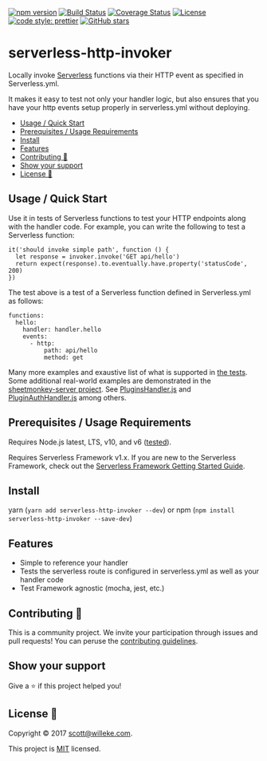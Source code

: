 [![npm version](https://badge.fury.io/js/serverless-http-invoker.svg)](https://badge.fury.io/js/serverless-http-invoker)
[![Build Status](https://travis-ci.org/activescott/serverless-http-invoker.svg?branch=master)](https://travis-ci.org/activescott/serverless-http-invoker)
[![Coverage Status](https://coveralls.io/repos/github/activescott/serverless-http-invoker/badge.svg?branch=misc-updates)](https://coveralls.io/github/activescott/serverless-http-invoker?branch=misc-updates)
[![License](https://img.shields.io/github/license/activescott/serverless-http-invoker.svg)](https://github.com/activescott/serverless-http-invoker/blob/master/LICENSE)
[![code style: prettier](https://img.shields.io/badge/code_style-prettier-ff69b4.svg?style=flat-square)](https://github.com/prettier/prettier)
[![GitHub stars](https://img.shields.io/github/stars/activescott/serverless-http-invoker.svg?style=social)](https://github.com/activescott/serverless-http-invoker)

# serverless-http-invoker

Locally invoke [Serverless](https://github.com/serverless/serverless) functions via their HTTP event as specified in Serverless.yml.

It makes it easy to test not only your handler logic, but also ensures that you have your http events setup properly in serverless.yml without deploying.

<!-- TOC -->

- [Usage / Quick Start](#usage--quick-start)
- [Prerequisites / Usage Requirements](#prerequisites--usage-requirements)
- [Install](#install)
- [Features](#features)
- [Contributing 🤝](#contributing-🤝)
- [Show your support](#show-your-support)
- [License 📝](#license-📝)

<!-- /TOC -->

## Usage / Quick Start

Use it in tests of Serverless functions to test your HTTP endpoints along with the handler code. For example, you can write the following to test a Serverless function:

    it('should invoke simple path', function () {
      let response = invoker.invoke('GET api/hello')
      return expect(response).to.eventually.have.property('statusCode', 200)
    })

The test above is a test of a Serverless function defined in Serverless.yml as follows:

    functions:
      hello:
        handler: handler.hello
        events:
          - http:
              path: api/hello
              method: get

Many more examples and exaustive list of what is supported in [the tests](https://github.com/activescott/serverless-http-invoker/blob/master/test/test.js). Some additional real-world examples are demonstrated in the [sheetmonkey-server project](https://github.com/activescott/sheetmonkey-server). See [PluginsHandler.js](https://github.com/activescott/sheetmonkey-server/blob/master/server/test/PluginsHandler.js) and [PluginAuthHandler.js](https://github.com/activescott/sheetmonkey-server/blob/master/server/test/PluginAuthHandler.js) among others.

## Prerequisites / Usage Requirements

Requires Node.js latest, LTS, v10, and v6 ([tested](https://travis-ci.org/activescott/serverless-http-invoker)).

Requires Serverless Framework v1.x.
If you are new to the Serverless Framework, check out the [Serverless Framework Getting Started Guide](https://serverless.com/framework/docs/getting-started/).

## Install

yarn (`yarn add serverless-http-invoker --dev`) or npm (`npm install serverless-http-invoker --save-dev`)

## Features

- Simple to reference your handler
- Tests the serverless route is configured in serverless.yml as well as your handler code
- Test Framework agnostic (mocha, jest, etc.)

## Contributing 🤝

This is a community project. We invite your participation through issues and pull requests! You can peruse the [contributing guidelines](.github/CONTRIBUTING.md).

## Show your support

Give a ⭐️ if this project helped you!

## License 📝

Copyright © 2017 [scott@willeke.com](https://github.com/activescott).

This project is [MIT](https://github.com/activescott/serverless-http-invoker/blob/master/LICENSE) licensed.
